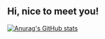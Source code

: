 ## Hi, nice to meet you!


[![Anurag's GitHub stats](https://github-readme-stats.vercel.app/api?username=sandyaditya123)](https://github.com/anuraghazra/github-readme-stats)
